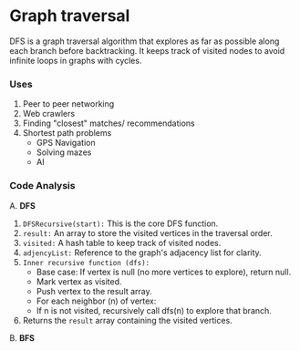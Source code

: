 # Graph traversal

DFS is a graph traversal algorithm that explores as far as possible along each branch before backtracking. It keeps track of visited nodes to avoid infinite loops in graphs with cycles.

### Uses

1. Peer to peer networking
2. Web crawlers
3. Finding "closest" matches/ recommendations
4. Shortest path problems
   - GPS Navigation
   - Solving mazes
   - AI

### Code Analysis

A. **DFS**

1. `DFSRecursive(start):` This is the core DFS function.
2. `result:` An array to store the visited vertices in the traversal order.
3. `visited:` A hash table to keep track of visited nodes.
4. `adjencyList:` Reference to the graph's adjacency list for clarity.
5. `Inner recursive function (dfs):`
   - Base case: If vertex is null (no more vertices to explore), return null.
   - Mark vertex as visited.
   - Push vertex to the result array.
   - For each neighbor (n) of vertex:
   - If n is not visited, recursively call dfs(n) to explore that branch.
6. Returns the `result` array containing the visited vertices.

B. **BFS**

